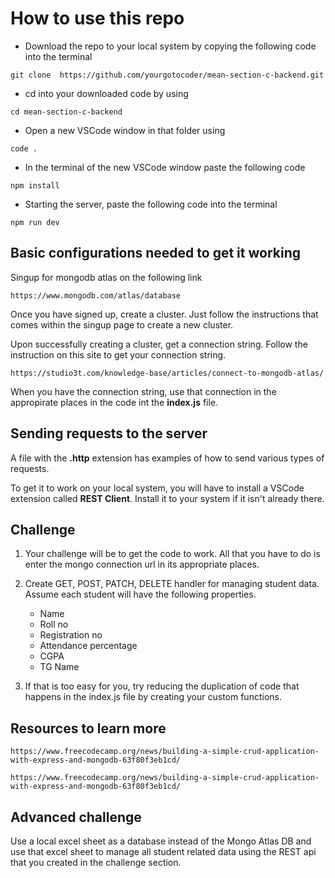 # How to use this repo
- Download the repo to your local system by copying the following code into the terminal  &nbsp; 
``` 
git clone  https://github.com/yourgotocoder/mean-section-c-backend.git 
```
- cd into your downloaded code by using
```
cd mean-section-c-backend
```
- Open a new VSCode window in that folder using
```
code .
```
- In the terminal of the new VSCode window paste the following code
```
npm install
```
- Starting the server, paste the following code into the terminal
```
npm run dev
```

## Basic configurations needed to get it working
Singup for mongodb atlas on the following link
```
https://www.mongodb.com/atlas/database
```
Once you have signed up, create a cluster. Just follow the instructions that comes within the singup page to create a new cluster.

Upon successfully creating a cluster, get a connection string.
Follow the instruction on this site to get your connection string.
```
https://studio3t.com/knowledge-base/articles/connect-to-mongodb-atlas/
```

When you have the connection string, use that connection in the appropirate places in the code int the **index.js** file.

## Sending requests to the server

A file with the **.http** extension has examples of how to send various types of requests.

To get it to work on your local system, you will have to install
a VSCode extension called **REST Client**. Install it to your system if it isn't already there.

## Challenge

1. Your challenge will be to get the code to work. All that you have to do is enter the mongo connection url in its appropriate places.

2. Create GET, POST, PATCH, DELETE handler for managing student data. Assume each student will have the following properties.
    - Name
    - Roll no
    - Registration no
    - Attendance percentage
    - CGPA
    - TG Name

3. If that is too easy for you, try reducing the duplication of code that happens in the index.js file by creating your custom functions.

## Resources to learn more

```
https://www.freecodecamp.org/news/building-a-simple-crud-application-with-express-and-mongodb-63f80f3eb1cd/
```

```
https://www.freecodecamp.org/news/building-a-simple-crud-application-with-express-and-mongodb-63f80f3eb1cd/
```

## Advanced challenge

Use a local excel sheet as a database instead of the Mongo Atlas DB and use that excel sheet to manage all student related data using the REST api that you created in the challenge section.